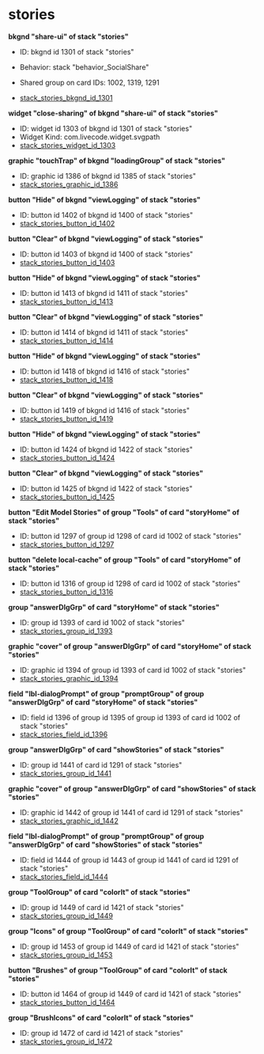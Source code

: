 # stories
**bkgnd "share-ui" of stack "stories"**
* ID: bkgnd id 1301 of stack "stories"
* Behavior: stack "behavior_SocialShare"

* Shared group on card IDs: 1002, 1319, 1291
* [stack_stories_bkgnd_id_1301](./../../ScriptTracker/modules/stories_Scripts/stack_stories_bkgnd_id_1301.livecodescript)

**widget "close-sharing" of bkgnd "share-ui" of stack "stories"**
* ID: widget id 1303 of bkgnd id 1301 of stack "stories"
* Widget Kind: com.livecode.widget.svgpath
* [stack_stories_widget_id_1303](./../../ScriptTracker/modules/stories_Scripts/stack_stories_widget_id_1303.livecodescript)

**graphic "touchTrap" of bkgnd "loadingGroup" of stack "stories"**
* ID: graphic id 1386 of bkgnd id 1385 of stack "stories"
* [stack_stories_graphic_id_1386](./../../ScriptTracker/modules/stories_Scripts/stack_stories_graphic_id_1386.livecodescript)

**button "Hide" of bkgnd "viewLogging" of stack "stories"**
* ID: button id 1402 of bkgnd id 1400 of stack "stories"
* [stack_stories_button_id_1402](./../../ScriptTracker/modules/stories_Scripts/stack_stories_button_id_1402.livecodescript)

**button "Clear" of bkgnd "viewLogging" of stack "stories"**
* ID: button id 1403 of bkgnd id 1400 of stack "stories"
* [stack_stories_button_id_1403](./../../ScriptTracker/modules/stories_Scripts/stack_stories_button_id_1403.livecodescript)

**button "Hide" of bkgnd "viewLogging" of stack "stories"**
* ID: button id 1413 of bkgnd id 1411 of stack "stories"
* [stack_stories_button_id_1413](./../../ScriptTracker/modules/stories_Scripts/stack_stories_button_id_1413.livecodescript)

**button "Clear" of bkgnd "viewLogging" of stack "stories"**
* ID: button id 1414 of bkgnd id 1411 of stack "stories"
* [stack_stories_button_id_1414](./../../ScriptTracker/modules/stories_Scripts/stack_stories_button_id_1414.livecodescript)

**button "Hide" of bkgnd "viewLogging" of stack "stories"**
* ID: button id 1418 of bkgnd id 1416 of stack "stories"
* [stack_stories_button_id_1418](./../../ScriptTracker/modules/stories_Scripts/stack_stories_button_id_1418.livecodescript)

**button "Clear" of bkgnd "viewLogging" of stack "stories"**
* ID: button id 1419 of bkgnd id 1416 of stack "stories"
* [stack_stories_button_id_1419](./../../ScriptTracker/modules/stories_Scripts/stack_stories_button_id_1419.livecodescript)

**button "Hide" of bkgnd "viewLogging" of stack "stories"**
* ID: button id 1424 of bkgnd id 1422 of stack "stories"
* [stack_stories_button_id_1424](./../../ScriptTracker/modules/stories_Scripts/stack_stories_button_id_1424.livecodescript)

**button "Clear" of bkgnd "viewLogging" of stack "stories"**
* ID: button id 1425 of bkgnd id 1422 of stack "stories"
* [stack_stories_button_id_1425](./../../ScriptTracker/modules/stories_Scripts/stack_stories_button_id_1425.livecodescript)

**button "Edit Model Stories" of group "Tools" of card "storyHome" of stack "stories"**
* ID: button id 1297 of group id 1298 of card id 1002 of stack "stories"
* [stack_stories_button_id_1297](./../../ScriptTracker/modules/stories_Scripts/stack_stories_button_id_1297.livecodescript)

**button "delete local-cache" of group "Tools" of card "storyHome" of stack "stories"**
* ID: button id 1316 of group id 1298 of card id 1002 of stack "stories"
* [stack_stories_button_id_1316](./../../ScriptTracker/modules/stories_Scripts/stack_stories_button_id_1316.livecodescript)

**group "answerDlgGrp" of card "storyHome" of stack "stories"**
* ID: group id 1393 of card id 1002 of stack "stories"
* [stack_stories_group_id_1393](./../../ScriptTracker/modules/stories_Scripts/stack_stories_group_id_1393.livecodescript)

**graphic "cover" of group "answerDlgGrp" of card "storyHome" of stack "stories"**
* ID: graphic id 1394 of group id 1393 of card id 1002 of stack "stories"
* [stack_stories_graphic_id_1394](./../../ScriptTracker/modules/stories_Scripts/stack_stories_graphic_id_1394.livecodescript)

**field "lbl-dialogPrompt" of group "promptGroup" of group "answerDlgGrp" of card "storyHome" of stack "stories"**
* ID: field id 1396 of group id 1395 of group id 1393 of card id 1002 of stack "stories"
* [stack_stories_field_id_1396](./../../ScriptTracker/modules/stories_Scripts/stack_stories_field_id_1396.livecodescript)

**group "answerDlgGrp" of card "showStories" of stack "stories"**
* ID: group id 1441 of card id 1291 of stack "stories"
* [stack_stories_group_id_1441](./../../ScriptTracker/modules/stories_Scripts/stack_stories_group_id_1441.livecodescript)

**graphic "cover" of group "answerDlgGrp" of card "showStories" of stack "stories"**
* ID: graphic id 1442 of group id 1441 of card id 1291 of stack "stories"
* [stack_stories_graphic_id_1442](./../../ScriptTracker/modules/stories_Scripts/stack_stories_graphic_id_1442.livecodescript)

**field "lbl-dialogPrompt" of group "promptGroup" of group "answerDlgGrp" of card "showStories" of stack "stories"**
* ID: field id 1444 of group id 1443 of group id 1441 of card id 1291 of stack "stories"
* [stack_stories_field_id_1444](./../../ScriptTracker/modules/stories_Scripts/stack_stories_field_id_1444.livecodescript)

**group "ToolGroup" of card "colorIt" of stack "stories"**
* ID: group id 1449 of card id 1421 of stack "stories"
* [stack_stories_group_id_1449](./../../ScriptTracker/modules/stories_Scripts/stack_stories_group_id_1449.livecodescript)

**group "Icons" of group "ToolGroup" of card "colorIt" of stack "stories"**
* ID: group id 1453 of group id 1449 of card id 1421 of stack "stories"
* [stack_stories_group_id_1453](./../../ScriptTracker/modules/stories_Scripts/stack_stories_group_id_1453.livecodescript)

**button "Brushes" of group "ToolGroup" of card "colorIt" of stack "stories"**
* ID: button id 1464 of group id 1449 of card id 1421 of stack "stories"
* [stack_stories_button_id_1464](./../../ScriptTracker/modules/stories_Scripts/stack_stories_button_id_1464.livecodescript)

**group "BrushIcons" of card "colorIt" of stack "stories"**
* ID: group id 1472 of card id 1421 of stack "stories"
* [stack_stories_group_id_1472](./../../ScriptTracker/modules/stories_Scripts/stack_stories_group_id_1472.livecodescript)

